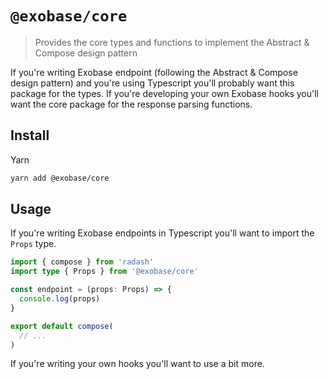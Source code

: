 # `@exobase/core`

> Provides the core types and functions to implement the Abstract & Compose design pattern

If you're writing Exobase endpoint (following the Abstract & Compose design pattern) and you're using Typescript you'll probably want this package for the types. If you're developing your own Exobase hooks you'll want the core package for the response parsing functions.

## Install
Yarn
```sh
yarn add @exobase/core
```

## Usage
If you're writing Exobase endpoints in Typescript you'll want to import the `Props` type.

```ts
import { compose } from 'radash'
import type { Props } from '@exobase/core' 

const endpoint = (props: Props) => {
  console.log(props)
}

export default compose(
  // ... 
)
```

If you're writing your own hooks you'll want to use a bit more.
